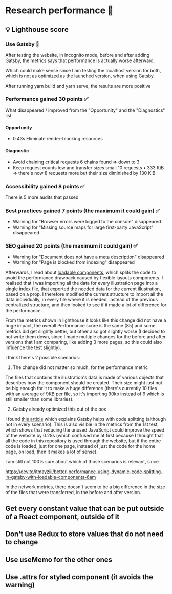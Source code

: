 # Research performance 📝

## 💡 Lighthouse score

### Use Gatsby 💜

After testing the website, in incognito mode, before and after adding Gatsby, the metrics says that performance is actually worse afterward.

Which could make sense since I am testing the localhost version for both, which is not [as optimized](https://www.gatsbyjs.com/docs/how-to/performance/audit-with-lighthouse/) as the launched version, when using Gatsby.

After running yarn build and yarn serve, the results are more positive

### Performance gained 30 points ✅

What disappeared / improved from the "Opportunity" and the "Diagnostics" list:

#### Opportunity

- 0.43s Eliminate render-blocking resources

#### Diagnostic

- Avoid chaining critical requests 6 chains found => down to 3
- Keep request counts low and transfer sizes small 10 requests • 333 KiB => there's now 8 requests more but their size diminished by 130 KiB

### Accessibility gained 8 points ✅

There is 5 more audits that passed

### Best practices gained 7 points (the maximum it could gain) ✅

- Warning for "Browser errors were logged to the console" disappeared
- Warning for "Missing source maps for large first-party JavaScript" disappeared

### SEO gained 20 points (the maximum it could gain) ✅

- Warning for "Document does not have a meta description" disappeared
- Warning for "Page is blocked from indexing" disappeared

Afterwards, I read about [loadable components](https://loadable-components.com/), which splits the code to avoid the performance drawback caused by flexible layouts components. I realised that I was importing all the data for every illustration page into a single index file, that exported the needed data for the current illustration, based on a prop. I therefore modified the current structure to import all the data individually, in every file where it is needed, instead of the previous centralized structure, and then looked to see if it made a lot of difference for the performance.

From the metrics shown in lighthouse it looks like this change did not have a huge impact, the overall Performance score is the same (85) and some metrics did get slightly better, but other also got slightly worse (I decided to not write them down, since I made multiple changes for the before and after versions that I am comparing, like adding 3 more pages, so this could also influence the test slightly).

I think there's 2 possible scenarios:

1. The change did not matter so much, for the performance metric

The files that contains the illustration's data is made of various objects that describes how the component should be created. Their size might just not be big enough for it to make a huge difference (there's currently 10 files with an average of 9KB per file, so it's importing 90kb instead of 9 which is still smaller than some libraries).

2. Gatsby already optimized this out of the box

I found [this article](https://www.gatsbyjs.com/blog/flexible-fine-grained-code-splitting-with-gatsby-loadable-components/) which explains Gatsby helps with code splitting (although not in every scenario). This is also visible in the metrics from the 1st test, which shows that reducing the unused JavaScript could improve the speed of the website by 0.28s (which confused me at first because I thought that all the code in this repository is used through the website, but if the entire code is loaded, just for one page, instead of just the code for the home page, on load, then it makes a lot of sense).

I am still not 100% sure about which of those scenarios is relevant, since

https://dev.to/itmayziii/better-performance-using-dynamic-code-splitting-in-gatsby-with-loadable-components-6am

In the network metrics, there doesn't seem to be a big difference in the size of the files that were transferred, in the before and after version.

## Get every constant value that can be put outside of a React component, outside of it

## Don't use Redux to store values that do not need to change

## Use useMemo for the other ones

## Use .attrs for styled component (it avoids the warning)
